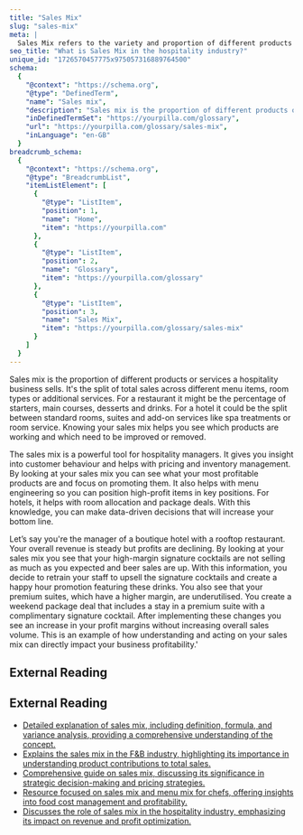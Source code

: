 ```yaml
---
title: "Sales Mix"
slug: "sales-mix"
meta: |
  Sales Mix refers to the variety and proportion of different products or services sold. It helps optimise offerings to maximise revenue and meet customer preferences.
seo_title: "What is Sales Mix in the hospitality industry?"
unique_id: "1726570457775x975057316889764500"
schema:
  {
    "@context": "https://schema.org",
    "@type": "DefinedTerm",
    "name": "Sales mix",
    "description": "Sales mix is the proportion of different products or services a hospitality business sells, representing the split of total sales across menu items, room types, or additional services.",
    "inDefinedTermSet": "https://yourpilla.com/glossary",
    "url": "https://yourpilla.com/glossary/sales-mix",
    "inLanguage": "en-GB"
  }
breadcrumb_schema:
  {
    "@context": "https://schema.org",
    "@type": "BreadcrumbList",
    "itemListElement": [
      {
        "@type": "ListItem",
        "position": 1,
        "name": "Home",
        "item": "https://yourpilla.com"
      },
      {
        "@type": "ListItem",
        "position": 2,
        "name": "Glossary",
        "item": "https://yourpilla.com/glossary"
      },
      {
        "@type": "ListItem",
        "position": 3,
        "name": "Sales Mix",
        "item": "https://yourpilla.com/glossary/sales-mix"
      }
    ]
  }
---
```


Sales mix is the proportion of different products or services a hospitality business sells. It's the split of total sales across different menu items, room types or additional services. For a restaurant it might be the percentage of starters, main courses, desserts and drinks. For a hotel it could be the split between standard rooms, suites and add-on services like spa treatments or room service. Knowing your sales mix helps you see which products are working and which need to be improved or removed.

The sales mix is a powerful tool for hospitality managers. It gives you insight into customer behaviour and helps with pricing and inventory management. By looking at your sales mix you can see what your most profitable products are and focus on promoting them. It also helps with menu engineering so you can position high-profit items in key positions. For hotels, it helps with room allocation and package deals. With this knowledge, you can make data-driven decisions that will increase your bottom line.

Let’s say you're the manager of a boutique hotel with a rooftop restaurant. Your overall revenue is steady but profits are declining. By looking at your sales mix you see that your high-margin signature cocktails are not selling as much as you expected and beer sales are up. With this information, you decide to retrain your staff to upsell the signature cocktails and create a happy hour promotion featuring these drinks. You also see that your premium suites, which have a higher margin, are underutilised. You create a weekend package deal that includes a stay in a premium suite with a complimentary signature cocktail. After implementing these changes you see an increase in your profit margins without increasing overall sales volume. This is an example of how understanding and acting on your sales mix can directly impact your business profitability.'

## External Reading



## External Reading

*   [Detailed explanation of sales mix, including definition, formula, and variance analysis, providing a comprehensive understanding of the concept.](https://study.com/academy/lesson/sales-mix-definition-formula-variance-analysis.html)
*   [Explains the sales mix in the F&B industry, highlighting its importance in understanding product contributions to total sales.](https://www.larksuite.com/en_us/topics/food-and-beverage-glossary/sales-mix)
*   [Comprehensive guide on sales mix, discussing its significance in strategic decision-making and pricing strategies.](https://goodmeetings.ai/blog/sales-mix/)
*   [Resource focused on sales mix and menu mix for chefs, offering insights into food cost management and profitability.](https://www.chefs-resources.com/kitchen-management-tools/food-cost-tools/sales-mix-and-menu-mix-for-the-chef/)
*   [Discusses the role of sales mix in the hospitality industry, emphasizing its impact on revenue and profit optimization.](https://www.hotelexecutive.com/feature_focus/3763/sales-mix-your-ticket-to-incremental-revenues-and-profits)